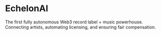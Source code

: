 # EchelonAI
The first fully autonomous Web3 record label + music powerhouse. Connecting artists, automating licensing, and ensuring fair compensation.
